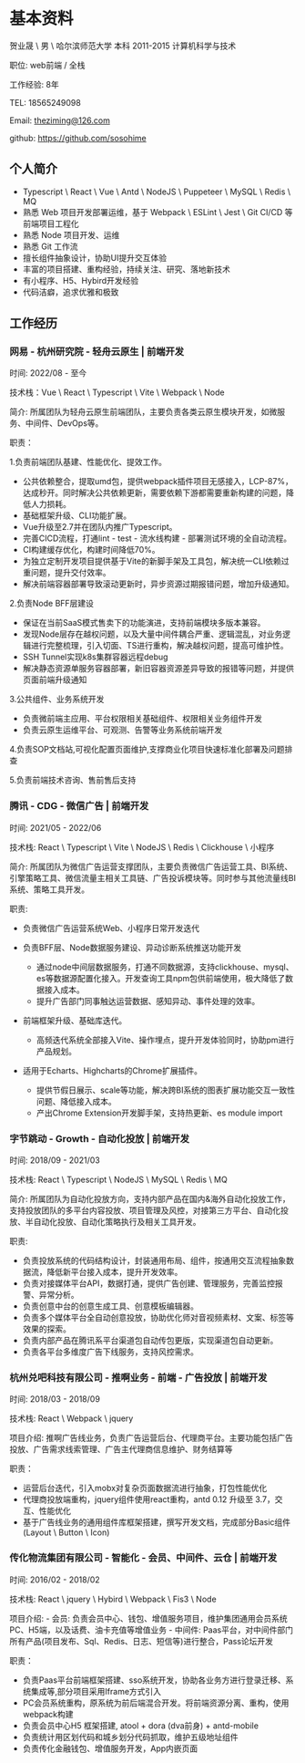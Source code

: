 # 基本资料

贺业晟 \ 男 \ 哈尔滨师范大学 本科 2011-2015 计算机科学与技术

职位: web前端 / 全栈

工作经验: 8年

TEL: 18565249098

Email: <theziming@126.com>

github: <https://github.com/sosohime>

## 个人简介

- Typescript \ React \ Vue \ Antd \ NodeJS \ Puppeteer \ MySQL \ Redis \ MQ
- 熟悉 Web 项目开发部署运维，基于 Webpack \ ESLint \ Jest \ Git CI/CD 等前端项目工程化
- 熟悉 Node 项目开发、运维
- 熟悉 Git 工作流
- 擅长组件抽象设计，协助UI提升交互体验
- 丰富的项目搭建、重构经验，持续关注、研究、落地新技术
- 有小程序、H5、Hybird开发经验
- 代码洁癖，追求优雅和极致

## 工作经历

### 网易 - 杭州研究院 - 轻舟云原生 | 前端开发

时间: 2022/08 - 至今

技术栈：Vue \ React \ Typescript \ Vite \ Webpack \ Node

简介: 所属团队为轻舟云原生前端团队，主要负责各类云原生模块开发，如微服务、中间件、DevOps等。

职责：

1.负责前端团队基建、性能优化、提效工作。

- 公共依赖整合，提取umd包，提供webpack插件项目无感接入，LCP-87%，达成秒开。同时解决公共依赖更新，需要依赖下游都需要重新构建的问题，降低人力损耗。
- 基础框架升级、CLI功能扩展。
- Vue升级至2.7并在团队内推广Typescript。
- 完善CICD流程，打通lint - test - 流水线构建 - 部署测试环境的全自动流程。
- CI构建缓存优化，构建时间降低70%。
- 为独立定制开发项目提供基于Vite的新脚手架及工具包，解决统一CLI依赖过重问题，提升交付效率。
- 解决前端容器部署导致滚动更新时，异步资源过期报错问题，增加升级通知。

2.负责Node BFF层建设

- 保证在当前SaaS模式售卖下的功能演进，支持前端模块多版本兼容。
- 发现Node层存在越权问题，以及大量中间件耦合严重、逻辑混乱，对业务逻辑进行完整梳理，引入切面、TS进行重构，解决越权问题，提高可维护性。
- SSH Tunnel实现k8s集群容器远程debug
- 解决静态资源单服务容器部署，新旧容器资源差异导致的报错等问题，并提供页面前端升级通知

3.公共组件、业务系统开发

- 负责微前端主应用、平台权限相关基础组件、权限相关业务组件开发
- 负责云原生运维平台、可观测、告警等业务系统前端开发

4.负责SOP文档站,可视化配置页面维护,支撑商业化项目快速标准化部署及问题排查

5.负责前端技术咨询、售前售后支持

### 腾讯 - CDG - 微信广告 | 前端开发

时间: 2021/05 - 2022/06

技术栈: React \ Typescript \ Vite \ NodeJS \ Redis \ Clickhouse \ 小程序

简介: 所属团队为微信广告运营支撑团队，主要负责微信广告运营工具、BI系统、引擎策略工具、微信流量主相关工具链、广告投诉模块等。同时参与其他流量线BI系统、策略工具开发。

职责:

- 负责微信广告运营系统Web、小程序日常开发迭代

- 负责BFF层、Node数据服务建设、异动诊断系统推送功能开发
  - 通过node中间层数据服务，打通不同数据源，支持clickhouse、mysql、es等数据源配置化接入。开发查询工具npm包供前端使用，极大降低了数据接入成本。
  - 提升广告部门同事触达运营数据、感知异动、事件处理的效率。

- 前端框架升级、基础库迭代。
  - 高频迭代系统全部接入Vite、操作埋点，提升开发体验同时，协助pm进行产品规划。

- 适用于Echarts、Highcharts的Chrome扩展插件。
  - 提供节假日展示、scale等功能，解决跨BI系统的图表扩展功能交互一致性问题、降低接入成本。
  - 产出Chrome Extension开发脚手架，支持热更新、es module import

### 字节跳动 - Growth - 自动化投放 | 前端开发

时间: 2018/09 - 2021/03

技术栈: React \ Typescript \ NodeJS \ MySQL \ Redis \ MQ

简介: 所属团队为自动化投放方向，支持内部产品在国内&海外自动化投放工作，支持投放团队的多平台内容投放、项目管理及风控，对接第三方平台、自动化投放、半自动化投放、自动化策略执行及相关工具开发。

职责:

- 负责投放系统的代码结构设计，封装通用布局、组件，按通用交互流程抽象数据流，降低新平台接入成本，提升开发效率。
- 负责对接媒体平台API，数据打通，提供广告创建、管理服务，完善监控报警、异常分析。
- 负责创意中台的创意生成工具、创意模板编辑器。
- 负责多个媒体平台全自动创意投放，协助优化师对音视频素材、文案、标签等效果的探索。
- 负责内部产品在腾讯系平台渠道包自动传包更版，实现渠道包自动更新。
- 负责各平台多维度广告下线服务，支持风控需求。

### 杭州兑吧科技有限公司 - 推啊业务 - 前端 - 广告投放 | 前端开发

时间: 2018/03 - 2018/09

技术栈: React \ Webpack \ jquery

项目介绍: 推啊广告线业务，负责广告运营后台、代理商平台。主要功能包括广告投放、广告需求线索管理、广告主代理商信息维护、财务结算等

职责：

- 运营后台迭代，引入mobx对复杂页面数据流进行抽象，打包性能优化
- 代理商投放端重构，jquery组件使用react重构，antd 0.12 升级至 3.7，交互、性能优化
- 基于广告线业务的通用组件库框架搭建，撰写开发文档，完成部分Basic组件 (Layout \ Button \ Icon)

### 传化物流集团有限公司 - 智能化 - 会员、中间件、云仓 | 前端开发

时间: 2016/02 - 2018/02

技术栈: React \ jquery \ Hybird \ Webpack \ Fis3 \ Node

项目介绍:
    - 会员: 负责会员中心、钱包、增值服务项目，维护集团通用会员系统PC、H5端，以及话费、油卡充值等增值业务
    - 中间件: Paas平台，对中间件部门所有产品(项目发布、Sql、Redis、日志、短信等)进行整合，Pass论坛开发

职责：

- 负责Paas平台前端框架搭建、sso系统开发，协助各业务方进行登录迁移、系统集成等,部分项目采用Iframe方式引入
- PC会员系统重构，原系统为前后端混合开发。将前端资源分离、重构，使用webpack构建
- 负责会员中心H5 框架搭建, atool + dora (dva前身) + antd-mobile
- 负责统计用区划代码和城乡划分代码抓取，维护五级地址组件
- 负责传化金融钱包、增值服务开发，App内嵌页面
